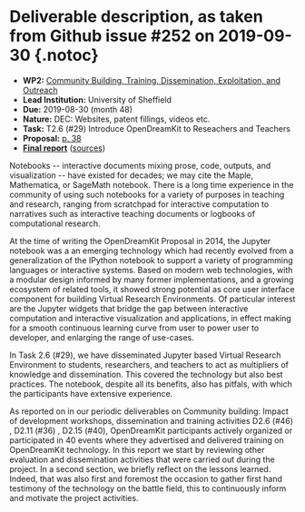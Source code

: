 # Deliverable description, as taken from Github issue #252 on 2019-09-30 {.notoc}

- **WP2:** [Community Building, Training, Dissemination, Exploitation, and Outreach](https://github.com/OpenDreamKit/OpenDreamKit/tree/master/WP2)
- **Lead Institution:** University of Sheffield
- **Due:** 2019-08-30 (month 48)
- **Nature:** DEC: Websites, patent fillings, videos etc.
- **Task:** T2.6 (#29) Introduce OpenDreamKit to Reseachers and Teachers
- **Proposal:** [p. 38](https://github.com/OpenDreamKit/OpenDreamKit/raw/master/Proposal/proposal-www.pdf)
- **[Final report](https://github.com/OpenDreamKit/OpenDreamKit/raw/master/WP2/D2.17/report-final.pdf)** ([sources](https://github.com/OpenDreamKit/OpenDreamKit/raw/master/WP2/D2.17/))

Notebooks -- interactive documents mixing prose, code, outputs, and visualization -- have existed for decades; we may cite the Maple, Mathematica, or SageMath notebook. There is a long time experience in the community of using such notebooks for a variety of purposes in teaching and research, ranging from scratchpad for interactive computation to narratives such as interactive teaching documents or logbooks of computational research.

At the time of writing the OpenDreamKit Proposal in 2014, the Jupyter notebook was a an emerging technology which had recently evolved from a generalization of the IPython notebook to support a variety of programming languages or interactive systems. Based on modern web technologies, with a modular design informed by many former implementations, and a growing ecosystem of related tools, it showed strong potential as core user interface component for building Virtual Research Environments. Of particular interest are the Jupyter widgets that bridge the gap between interactive computation and interactive visualization and applications, in effect making for a smooth continuous learning curve from user to power user to developer, and enlarging the range of use-cases.

In Task 2.6 (#29), we have disseminated Jupyter based Virtual Research Environment to students, researchers, and teachers to act as multipliers of knowledge and dissemination. This covered the technology but also best practices. The notebook, despite all its benefits, also has pitfals, with which the participants have extensive experience.

As reported on in our periodic deliverables on Community building: Impact of development workshops, dissemination and training activities D2.6 (#46) , D2.11 (#36) , D2.15 (#40), OpenDreamKit participants actively organized or participated in 40 events where they advertised and delivered training on OpenDreamKit technology. In this report we start by reviewing other evaluation and dissemination activities that were carried out during the project. In a second section, we briefly reflect on the lessons learned. Indeed, that was also first and foremost the occasion to gather first hand testimony of the technology on the battle field, this to continuously inform and motivate the project activities.
